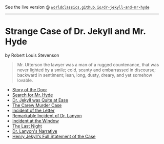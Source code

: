 
See the live version @ [`worldclassics.github.io/dr-jekyll-and-mr-hyde`](http://worldclassics.github.io/dr-jekyll-and-mr-hyde)

---

# Strange Case of Dr. Jekyll and Mr. Hyde

by Robert Louis Stevenson

> Mr. Utterson the lawyer was a man of a rugged countenance, that was
> never lighted by a smile; cold, scanty and embarrassed in
> discourse; backward in sentiment; lean, long, dusty, dreary, and
> yet somehow lovable.

- [Story of the Door](01.md)
- [Search for Mr. Hyde](02.md)
- [Dr. Jekyll was Quite at Ease](03.md)
- [The Carew Murder Case](04.md)
- [Incident of the Letter](05.md)
- [Remarkable Incident of Dr. Lanyon](06.md)
- [Incident at the Window](07.md)
- [The Last Night](08.md)
- [Dr. Lanyon's Narrative](09.md)
- [Henry Jekyll's Full Statement of the Case](10.md)
